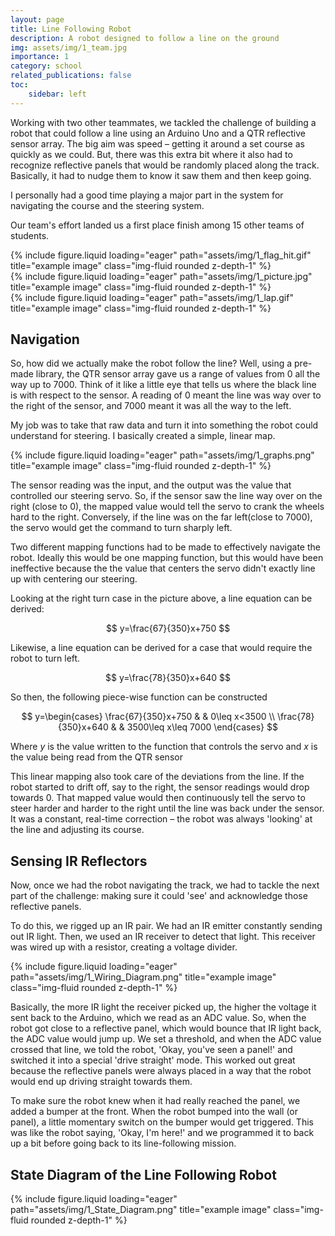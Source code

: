 ```yaml
---
layout: page
title: Line Following Robot
description: A robot designed to follow a line on the ground
img: assets/img/1_team.jpg
importance: 1
category: school
related_publications: false
toc:
    sidebar: left
---
```


Working with two other teammates, we tackled the challenge of building a robot that could follow a line using an Arduino Uno and a QTR reflective sensor array. The big aim was speed – getting it around a set course as quickly as we could. But, there was this extra bit where it also had to recognize reflective panels that would be randomly placed along the track. Basically, it had to nudge them to know it saw them and then keep going. 

I personally had a good time playing a major part in the system for navigating the course and the steering system.

Our team's effort landed us a first place finish among 15 other teams of students.

<div class="row">
    <div class="col-sm mt-3 mt-md-0">
        {% include figure.liquid loading="eager" path="assets/img/1_flag_hit.gif" title="example image" class="img-fluid rounded z-depth-1" %}
    </div>
    <div class="col-sm mt-3 mt-md-0">
        {% include figure.liquid loading="eager" path="assets/img/1_picture.jpg" title="example image" class="img-fluid rounded z-depth-1" %}
    </div>
    <div class="col-sm mt-3 mt-md-0">
        {% include figure.liquid loading="eager" path="assets/img/1_lap.gif" title="example image" class="img-fluid rounded z-depth-1" %}
    </div>
</div>
<!-- <div class="caption"> -->
<!--     Caption photos easily. On the left, a road goes through a tunnel. Middle, leaves artistically fall in a hipster photoshoot. Right, in another hipster photoshoot, a lumberjack grasps a handful of pine needles. -->
<!-- </div> -->
<!-- <div class="caption"> -->
<!--     This image can also have a caption. It's like magic. -->
<!-- </div> -->

## Navigation
So, how did we actually make the robot follow the line? Well, using a pre-made library, the QTR sensor array gave us a range of values from 0 all the way up to 7000. Think of it like a little eye that tells us where the black line is with respect to the sensor. A reading of 0 meant the line was way over to the right of the sensor, and 7000 meant it was all the way to the left.

My job was to take that raw data and turn it into something the robot could understand for steering. I basically created a simple, linear map.

<div class="row">
    <div class="col-sm mt-3 mt-md-0">
        {% include figure.liquid loading="eager" path="assets/img/1_graphs.png" title="example image" class="img-fluid rounded z-depth-1" %}
    </div>
</div>

The sensor reading was the input, and the output was the value that controlled our steering servo. So, if the sensor saw the line way over on the right (close to 0), the mapped value would tell the servo to crank the wheels hard to the right. Conversely, if the line was on the far left(close to 7000), the servo would get the command to turn sharply left.

Two different mapping functions had to be made to effectively navigate the robot. Ideally this would be one mapping function, but this would have been ineffective because the the value that centers the servo didn't exactly line up with centering our steering.

Looking at the right turn case in the picture above, a line equation can be derived:

$$
y=\frac{67}{350}x+750
$$

Likewise, a line equation can be derived for a case that would require the robot to turn left.

$$
y=\frac{78}{350}x+640
$$

So then, the following piece-wise function can be constructed

$$
y=\begin{cases}
\frac{67}{350}x+750 &  & 0\leq x<3500 \\
\frac{78}{350}x+640 &  & 3500\leq x\leq 7000
\end{cases}
$$

Where $y$ is the value written to the function that controls the servo and $x$ is the value being read from the QTR sensor

This linear mapping also took care of the deviations from the line. If the robot started to drift off, say to the right, the sensor readings would drop towards 0. That mapped value would then continuously tell the servo to steer harder and harder to the right until the line was back under the sensor. It was a constant, real-time correction – the robot was always 'looking' at the line and adjusting its course.

## Sensing IR Reflectors
Now, once we had the robot navigating the track, we had to tackle the next part of the challenge: making sure it could 'see' and acknowledge those reflective panels.

To do this, we rigged up an IR pair. We had an IR emitter constantly sending out IR light. Then, we used an IR receiver to detect that light. This receiver was wired up with a resistor, creating a voltage divider. 

<div class="row">
    <div class="col-sm mt-3 mt-md-0">
        {% include figure.liquid loading="eager" path="assets/img/1_Wiring_Diagram.png" title="example image" class="img-fluid rounded z-depth-1" %}
    </div>
</div>

Basically, the more IR light the receiver picked up, the higher the voltage it sent back to the Arduino, which we read as an ADC value. So, when the robot got close to a reflective panel, which would bounce that IR light back, the ADC value would jump up. We set a threshold, and when the ADC value crossed that line, we told the robot, 'Okay, you've seen a panel!' and switched it into a special 'drive straight' mode. This worked out great because the reflective panels were always placed in a way that the robot would end up driving straight towards them.

To make sure the robot knew when it had really reached the panel, we added a bumper at the front. When the robot bumped into the wall (or panel), a little momentary switch on the bumper would get triggered. This was like the robot saying, 'Okay, I'm here!' and we programmed it to back up a bit before going back to its line-following mission.

## State Diagram of the Line Following Robot
<div class="row">
    <div class="col-sm mt-3 mt-md-0">
        {% include figure.liquid loading="eager" path="assets/img/1_State_Diagram.png" title="example image" class="img-fluid rounded z-depth-1" %}
    </div>
</div>
